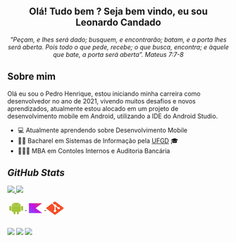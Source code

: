 
<h2 align='center'>
Olá! Tudo bem ?  
Seja bem vindo, eu sou Leonardo Candado 
</h2>
<p align = 'center'><i>"Peçam, e lhes será dado; busquem, e encontrarão; batam, e a porta lhes será aberta. Pois todo o que pede, recebe; o que busca, encontra; e àquele que bate, a porta será aberta”. Mateus 7:7-8 </i></p>

## Sobre mim

Olá eu sou o Pedro Henrique, estou iniciando minha carreira como desenvolvedor no ano de 2021, vivendo muitos desafios e novos aprendizados, atualmente estou alocado em um projeto de desenvolvimento mobile em Android, utilizando a IDE do Android Studio.

- 💻 Atualmente aprendendo sobre Desenvolvimento Mobile
- 👨‍💻 Bacharel em Sistemas de Informação pela [UFGD](https://www.ufgd.edu.br/) 🎓
- 👨🏽‍🎓 MBA em Contoles Internos e Auditoria Bancária

## <i>GitHub Stats</i>
 <div>
  <a href="https://github.com/leonardocandado">
  <img height="180em" src="https://github-readme-stats.vercel.app/api?username=leonardocandado&show_icons=true&theme=gruvbox&include_all_commits=true&count_private=true"/>
  <img height="180em" src="https://github-readme-stats.vercel.app/api/top-langs/?username=leonardocandado&layout=compact&langs_count=8&theme=gruvbox"/>  
</div>
<div style="display: inline_block"><br>
  <img align="center" alt="Pedro-Android" height="30" width="40" src="https://raw.githubusercontent.com/devicons/devicon/master/icons/android/android-original.svg">
  <img align="center" alt="Pedro-Kotlin" height="30" width="40" src="https://raw.githubusercontent.com/devicons/devicon/master/icons/kotlin/kotlin-original.svg">
  <img align="center" alt="Pedro-Git" height="30" width="40" src="https://raw.githubusercontent.com/devicons/devicon/master/icons/git/git-original.svg">
</div>

##

  <a href="https://www.instagram.com/leoocandado/" target="_blank"><img src="https://img.shields.io/badge/-Instagram-%23E4405F?style=for-the-badge&logo=instagram&logoColor=white" target="_blank"></a>
  <a href = "mailto:candadoleo@gmail.com"><img src="https://img.shields.io/badge/-Gmail-%23333?style=for-the-badge&logo=gmail&logoColor=white" target="_blank"></a>
  <a href="https://www.linkedin.com/in/leonardo-candado-cea-53883417b/" target="_blank"><img src="https://img.shields.io/badge/-LinkedIn-%230077B5?style=for-the-badge&logo=linkedin&logoColor=white" target="_blank"></a> 



